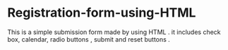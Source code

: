 # Registration-form-using-HTML
This is a simple submission form made by using HTML . it includes check box, calendar, radio buttons , submit and reset buttons .
